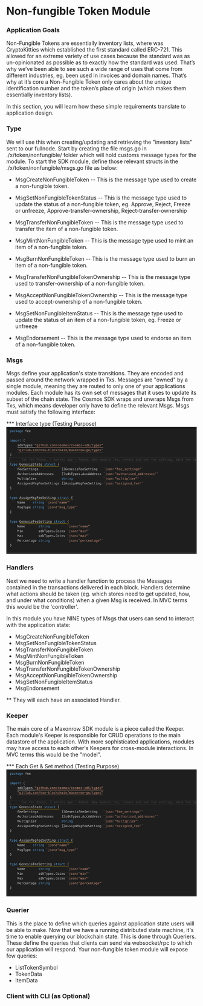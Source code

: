 # Non-fungible Token Module

### Application Goals

Non-Fungible Tokens are essentially inventory lists, where was CryptoKitties which 
established the first standard called ERC-721. This allowed for an extreme variety of use cases because 
the standard was as un-opinionated as possible as to exactly how the standard was used. 
That’s why we’ve been able to see such a wide range of uses that come from different industries, 
eg. been used in invoices and domain names. That’s why at it’s core a Non-Fungible Token only cares about the unique identification number and the token’s place of origin (which makes them essentially inventory lists).

In this section, you will learn how these simple requirements translate to application design.

### Type

We will use this when creating/updating and retrieving the "inventory lists" sent to our fullnode. 
Start by creating the file msgs.go in ./x/token/nonfungible/ folder which 
will hold customs message types for the module.
To start the SDK module, define those relevant structs in 
the ./x/token/nonfungible/msgs.go file as below:

* MsgCreateNonFungibleToken
-- This is the message type used to create a non-fungible token. 

* MsgSetNonFungibleTokenStatus
-- This is the message type used to update the status of a non-fungible token, 
  eg. Approve, Reject, Freeze or unfreeze, Approve-transfer-ownership, Reject-transfer-ownership

* MsgTransferNonFungibleToken
-- This is the message type used to transfer the item of a non-fungible token. 

* MsgMintNonFungibleToken
-- This is the message type used to mint an item of a non-fungible token. 

* MsgBurnNonFungibleToken
-- This is the message type used to burn an item of a non-fungible token. 

* MsgTransferNonFungibleTokenOwnership
-- This is the message type used to transfer-ownership of a non-fungible token. 

* MsgAcceptNonFungibleTokenOwnership
-- This is the message type used to accept-ownership of a non-fungible token. 

* MsgSetNonFungibleItemStatus
-- This is the message type used to update the status of an item of a non-fungible token, 
  eg. Freeze or unfreeze  

* MsgEndorsement
-- This is the message type used to endorse an item of a non-fungible token. 


### Msgs

Msgs define your application's state transitions. 
They are encoded and passed around the network wrapped in Txs. 
Messages are "owned" by a single module, meaning they are routed to only one of your applications modules. 
Each module has its own set of messages that it uses to update its subset of the chain state. 
The Cosmos SDK wraps and unwraps Msgs from Txs, which means developer only have to define the relevant Msgs. 
Msgs must satisfy the following interface:

*** Interface type (Testing Purpose)
![Image-1](pic001.png)  



### Handlers


Next we need to write a handler function to process the Messages contained 
in the transactions delivered in each block. 
Handlers determine what actions should be taken (eg. which stores need to get updated, how, and under what conditions) 
when a given Msg is received. In MVC terms this would be the 'controller'.

In this module you have NINE types of Msgs that users 
can send to interact with the application state: 

* MsgCreateNonFungibleToken 
* MsgSetNonFungibleTokenStatus
* MsgTransferNonFungibleToken
* MsgMintNonFungibleToken
* MsgBurnNonFungibleToken
* MsgTransferNonFungibleTokenOwnership
* MsgAcceptNonFungibleTokenOwnership
* MsgSetNonFungibleItemStatus
* MsgEndorsement

** They will each have an associated Handler.


### Keeper

The main core of a Maxonrow SDK module is a piece called the Keeper. 
Each module's Keeper is responsible for CRUD operations to the main datastore of the application. 
With more sophisticated applications, modules may have access to each other's Keepers 
for cross-module interactions. In MVC terms this would be the "model". 

*** Each Get & Set method (Testing Purpose)
![Image-1](pic001.png)  


### Querier

This is the place to define which queries against application state users will be able to make. 
Now that we have a running distributed state machine, 
it's time to enable querying our blockchain state. This is done through Queriers. 
These define the queries that clients can send via websocket/rpc to which our application will respond. 
Your non-fungible token module will expose few queries:

* ListTokenSymbol
* TokenData
* ItemData



### Client with CLI  (as Optional)

